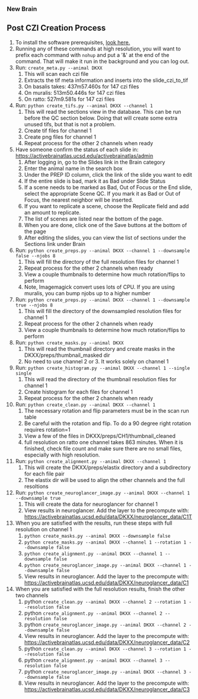 ### New Brain
## Post CZI Creation Process
1. To install the software prerequisites, [look here.](README.md)
1. Running any of these commands at high resolution, you will want to prefix each command with `nohup`
   and put a '&' at the end of the command. That will make it run in the background and you can log out.
1. Run: `create_meta.py --animal DKXX`
    1. This will scan each czi file
    2. Extracts the tif meta information and inserts into the slide_czi_to_tif 
    1. On basalis takes: 437m57.460s for 147 czi files
    1. On muralis: 513m50.446s for 147 czi files
    1. On ratto: 527m9.581s for 147 czi files
1. Run: `python create_tifs.py --animal DKXX --channel 1` 
    1. This will read the sections view in the database. This can be run before the QC section
       below. Doing that will create some extra unused tifs, but that is not a problem.
    1. Create tif files for channel 1
    1. Create png files for channel 1
    1. Repeat process for the other 2 channels when ready
1. Have someone confirm the status of each slide in: https://activebrainatlas.ucsd.edu/activebrainatlas/admin
    1. After logging in, go to the Slides link in the Brain category
    1. Enter the animal name in the search box
    1. Under the PREP ID column, click the link of the slide you want to edit
    1. If the entire slide is bad, mark it as Bad under Slide Status
    1. If a scene needs to be marked as Bad, Out of Focus or the End slide, select the appropriate Scene QC. 
    If you mark it as Bad or Out of Focus, the nearest neighbor will be inserted.
    1. If you want to replicate a scene, choose the Replicate field and add an amount to replicate.
    1. The list of scenes are listed near the bottom of the page. 
    1. When you are done, click one of the Save buttons at the bottom of the page
    1. After editing the slides, you can view the list of sections under the Sections link under Brain
1. Run: `python create_preps.py --animal DKXX --channel 1 --downsample false --njobs 8` 
    1. This will fill the directory of the full resolution files for channel 1
    1. Repeat process for the other 2 channels when ready
    1. View a couple thumbnails to determine how much rotation/flips to perform
    1. Note, Imagemagick convert uses lots of CPU. If you are using muralis, you can bump njobs up to a higher number
1. Run: `python create_preps.py --animal DKXX --channel 1 --downsample true --njobs 8` 
    1. This will fill the directory of the downsampled resolution files for channel 1
    1. Repeat process for the other 2 channels when ready
    1. View a couple thumbnails to determine how much rotation/flips to perform
1. Run: `python create_masks.py --animal DKXX`
    1. This will read the thumbnail directory and create masks in the DKXX/preps/thumbnail_masked dir
    1. No need to use channel 2 or 3. It works solely on channel 1
1. Run: `python create_histogram.py --animal DKXX --channel 1 --single single` 
    1. This will read the directory of the thumbnail resolution files for channel 1
    1. Create histogram for each files for channel 1
    1. Repeat process for the other 2 channels when ready
1. Run: `python create_clean.py --animal DKXX --channel 1 `
    1. The necessary rotation and flip parameters must be in the scan run table
    1. Be careful with the rotation and flip. To do a 90 degree right rotation requires rotation=1
    1. View a few of the files in DKXX/preps/CH1/thumbnail_cleaned
    1. full resolution on ratto one channel takes 863 minutes. When it is finished, check file count
   and make sure there are no small files, especially with high resolution.
1. Run: `python create_alignment.py --animal DKXX --channel 1`
    1. This will create the DKXX/preps/elastix directory and a subdirectory for each file pair
    1. The elastix dir will be used to align the other channels and the full resoltions
1. Run: `python create_neuroglancer_image.py --animal DKXX --channel 1 --downsample true`
    1. This will create the data for neuroglancer for channel 1
    1. View results in neuroglancer. Add the layer to the precompute with:
        https://activebrainatlas.ucsd.edu/data/DKXX/neuroglancer_data/C1T
1. When you are satisfied with the results, run these steps with full resolution on channel 1
    1. `python create_masks.py --animal DKXX --downsample false`
    1. `python create_masks.py --animal DKXX --channel 1 --rotation 1 --downsample false`
    1. `python create_alignment.py --animal DKXX --channel 1 --downsample false`
    1. `python create_neuroglancer_image.py --animal DKXX --channel 1 --downsample false`
    1. View results in neuroglancer. Add the layer to the precompute with:
        https://activebrainatlas.ucsd.edu/data/DKXX/neuroglancer_data/C1
1. When you are satisfied with the full resolution results, finish the other two channels
    1. python `create_clean.py --animal DKXX --channel 2 --rotation 1 --resolution false`
    1. python `create_alignment.py --animal DKXX --channel 2 --resolution false`
    1. python `create_neuroglancer_image.py --animal DKXX --channel 2 --downsample false`
    1. View results in neuroglancer. Add the layer to the precompute with:
        https://activebrainatlas.ucsd.edu/data/DKXX/neuroglancer_data/C2
    1. python `create_clean.py --animal DKXX --channel 3 --rotation 1 --resolution false`
    1. python `create_alignment.py --animal DKXX --channel 3 --resolution false`
    1. python `create_neuroglancer_image.py --animal DKXX --channel 3 --downsample false`
    1. View results in neuroglancer. Add the layer to the precompute with:
        https://activebrainatlas.ucsd.edu/data/DKXX/neuroglancer_data/C3

